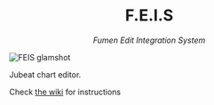 <div align=center>
    
# F.E.I.S

*Fumen Edit Integration System*

</div>

![FEIS glamshot](https://i.imgur.com/Z4araqI.png)

Jubeat chart editor.

Check [the wiki](https://github.com/Stepland/F.E.I.S./wiki) for instructions
